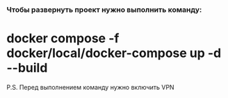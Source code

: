 ### Чтобы развернуть проект нужно выполнить команду:
docker compose -f docker/local/docker-compose up -d --build
=====================================================
P.S. Перед выполнением команду нужно включить VPN
